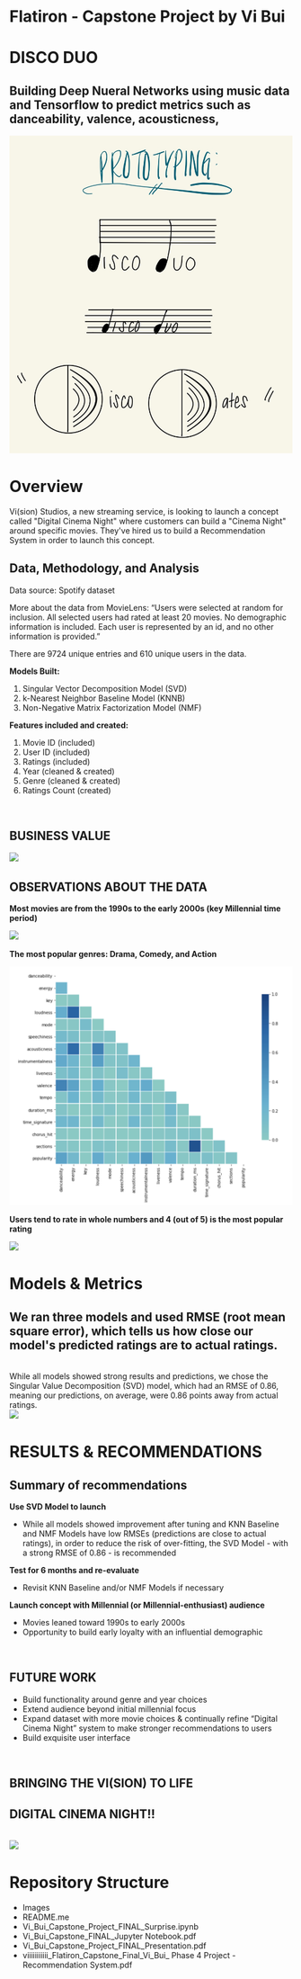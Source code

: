 # Flatiron - Capstone Project by Vi Bui
# DISCO DUO 
## Building Deep Nueral Networks using music data and Tensorflow to predict metrics such as danceability, valence, acousticness, 

<img src='Images/Disco Duo Logo Prototype.jpg'>

# Overview

Vi(sion) Studios, a new streaming service, is looking to launch a concept called "Digital Cinema Night" where customers can build a "Cinema Night" around specific movies. They've hired us to build a Recommendation System in order to launch this concept.  

## Data, Methodology, and Analysis <br/> 

Data source: Spotify dataset 

More about the data from MovieLens: “Users were selected at random for inclusion. All selected users had rated at least 20 movies. No demographic information is included. Each user is represented by an id, and no other information is provided.”

There are 9724 unique entries and 610 unique users in the data. 

**Models Built:** 

1. Singular Vector Decomposition Model (SVD)
2. k-Nearest Neighbor Baseline Model (KNNB)
3. Non-Negative Matrix Factorization Model (NMF)

**Features included and created:**
1. Movie ID (included)
2. User ID (included) 
3. Ratings (included)
4. Year (cleaned & created)
5. Genre (cleaned & created) 
6. Ratings Count (created) 

<br>

## BUSINESS VALUE
<img src='Images/Business_Value.png'>

<br> 

## OBSERVATIONS ABOUT THE DATA
**Most movies are from the 1990s to the early 2000s (key Millennial time period)**

<img src='Images/Movie_Years.png'>

<br>

**The most popular genres: Drama, Comedy, and Action**

<img src='Images/Song Metrics - Correlation Matrix.png'>

<br>

**Users tend to rate in whole numbers and 4 (out of 5) is the most popular rating**

<img src='Images/Ratings_Distribution.png'>

<br>

# Models & Metrics 
## We ran three models and used RMSE (root mean square error), which tells us how close our model's predicted ratings are to actual ratings. 

<br>
While all models showed strong results and predictions, we chose the Singular Value Decomposition (SVD) model, which had an RMSE of 0.86, meaning our predictions, on average, were 0.86 points away from actual ratings. 

<br>

<img src='Images/Models_Clean.png'>

<br>

 # **RESULTS & RECOMMENDATIONS** 

## Summary of recommendations

**Use SVD Model to launch**
- While all models showed improvement after tuning and KNN Baseline and NMF Models have low RMSEs (predictions are close to actual ratings), in order to reduce the risk of over-fitting, the SVD Model - with a strong RMSE of 0.86 - is recommended 

**Test for 6 months and re-evaluate**
- Revisit KNN Baseline and/or NMF Models if necessary 

**Launch concept with Millennial (or Millennial-enthusiast) audience**
- Movies leaned toward 1990s to early 2000s 
- Opportunity to build early loyalty with an influential demographic

<br>

## **FUTURE WORK**
- Build functionality around genre and year choices 
- Extend audience beyond initial millennial focus 
- Expand dataset with more movie choices & continually refine “Digital Cinema Night” system to make stronger recommendations to users
- Build exquisite user interface 

<br> 

## BRINGING THE VI(SION) TO LIFE
## DIGITAL CINEMA NIGHT!!
<br>

<img src='Images/Digital_Cinema_Night.png'>

<br>

# Repository Structure

- Images 
- README.me
- Vi_Bui_Capstone_Project_FINAL_Surprise.ipynb
- Vi_Bui_Capstone_FINAL_Jupyter Notebook.pdf
- Vi_Bui_Capstone_Project_FINAL_Presentation.pdf
- viiiiiiiiiii_Flatiron_Capstone_Final_Vi_Bui_ Phase 4 Project - Recommendation System.pdf
